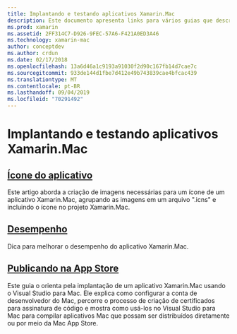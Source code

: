 ```yaml
---
title: Implantando e testando aplicativos Xamarin.Mac
description: Este documento apresenta links para vários guias que descrevem como implantar e testar aplicativos Xamarin.Mac. Os guias vinculados abordam ícones de aplicativo, desempenho e a publicação na App Store.
ms.prod: xamarin
ms.assetid: 2FF314C7-D926-9FEC-57A6-F421A0ED3A46
ms.technology: xamarin-mac
author: conceptdev
ms.author: crdun
ms.date: 02/17/2018
ms.openlocfilehash: 13a6d46a1c9193a91030f2d90c167fb14d7cae7c
ms.sourcegitcommit: 933de144d1fbe7d412e49b743839cae4bfcac439
ms.translationtype: MT
ms.contentlocale: pt-BR
ms.lasthandoff: 09/04/2019
ms.locfileid: "70291492"
---
```

# <a name="deploying-and-testing-xamarinmac-apps"></a>Implantando e testando aplicativos Xamarin.Mac

## <a name="application-iconapp-iconmd"></a>[Ícone do aplicativo](app-icon.md)

Este artigo aborda a criação de imagens necessárias para um ícone de um aplicativo Xamarin.Mac, agrupando as imagens em um arquivo ".icns" e incluindo o ícone no projeto Xamarin.Mac.

## <a name="performanceperformancemd"></a>[Desempenho](performance.md)

Dica para melhorar o desempenho do aplicativo Xamarin.Mac.

## <a name="publishing-to-the-app-storepublishing-to-the-app-storeindexmd"></a>[Publicando na App Store](publishing-to-the-app-store/index.md)

Este guia o orienta pela implantação de um aplicativo Xamarin.Mac usando o Visual Studio para Mac. Ele explica como configurar a conta de desenvolvedor do Mac, percorre o processo de criação de certificados para assinatura de código e mostra como usá-los no Visual Studio para Mac para compilar aplicativos Mac que possam ser distribuídos diretamente ou por meio da Mac App Store.
